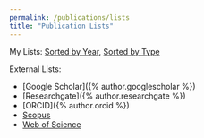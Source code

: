 ```yaml
---
permalink: /publications/lists
title: "Publication Lists"
---
```


My Lists: [Sorted by Year](/publications/pubsbyyear), [Sorted by Type](/publications/pubsbytype)


External Lists:
* [Google Scholar]({% author.googlescholar %})
* [Researchgate]({% author.researchgate %})
* [ORCID]({% author.orcid %})
* [Scopus](http://www.scopus.com/authid/detail.url?authorId=57188879511)
* [Web of Science](https://www.webofscience.com/wos/author/record/JBS-4174-2023)
